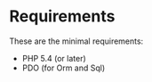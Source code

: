 # Requirements

These are the minimal requirements:

 * PHP 5.4 (or later)
 * PDO (for Orm and Sql)
